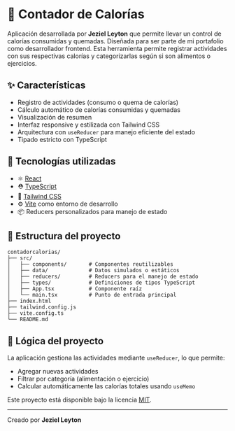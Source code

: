 # 🥗 Contador de Calorías

Aplicación desarrollada por **Jeziel Leyton** que permite llevar un control de calorías consumidas y quemadas. Diseñada para ser parte de mi portafolio como desarrollador frontend. Esta herramienta permite registrar actividades con sus respectivas calorías y categorizarlas según si son alimentos o ejercicios.

## ✨ Características

- Registro de actividades (consumo o quema de calorías)
- Cálculo automático de calorías consumidas y quemadas
- Visualización de resumen
- Interfaz responsive y estilizada con Tailwind CSS
- Arquitectura con `useReducer` para manejo eficiente del estado
- Tipado estricto con TypeScript

## 🚀 Tecnologías utilizadas

- ⚛️ [React](https://reactjs.org/)
- ⛑️ [TypeScript](https://www.typescriptlang.org/)
- 💨 [Tailwind CSS](https://tailwindcss.com/)
- ⚙️ [Vite](https://vitejs.dev/) como entorno de desarrollo
- 📦 Reducers personalizados para manejo de estado

## 📂 Estructura del proyecto

```
contadorcalorias/
├── src/
│   ├── components/       # Componentes reutilizables
│   ├── data/             # Datos simulados o estáticos
│   ├── reducers/         # Reducers para el manejo de estado
│   ├── types/            # Definiciones de tipos TypeScript
│   ├── App.tsx           # Componente raíz
│   └── main.tsx          # Punto de entrada principal
├── index.html
├── tailwind.config.js
├── vite.config.ts
└── README.md
```

## 🧠 Lógica del proyecto

La aplicación gestiona las actividades mediante `useReducer`, lo que permite:

- Agregar nuevas actividades
- Filtrar por categoría (alimentación o ejercicio)
- Calcular automáticamente las calorías totales usando `useMemo`



Este proyecto está disponible bajo la licencia [MIT](LICENSE).

---

Creado  por **Jeziel Leyton**

